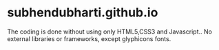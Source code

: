 # subhendubharti.github.io

The coding is done without using only HTML5,CSS3 and Javascript.. No external libraries or frameworks, except glyphicons fonts.



